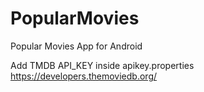 # PopularMovies
Popular Movies App for Android 


Add TMDB API_KEY inside apikey.properties 
https://developers.themoviedb.org/
